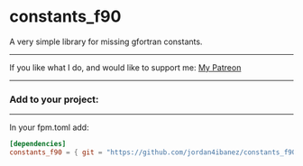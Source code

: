 # constants_f90

A very simple library for missing gfortran constants.

-----

If you like what I do, and would like to support me: [My Patreon](https://www.patreon.com/jordan4ibanez)

-----

### Add to your project:

-----

In your fpm.toml add:

```toml
[dependencies]
constants_f90 = { git = "https://github.com/jordan4ibanez/constants_f90" }
```